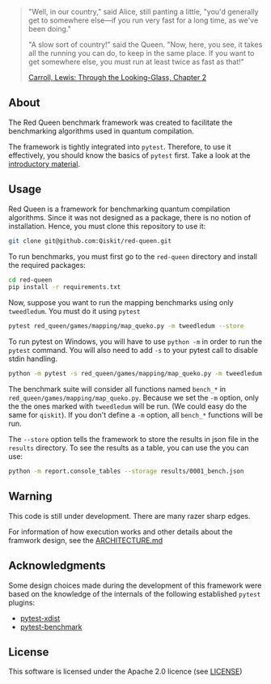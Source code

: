 > "Well, in our country," said Alice, still panting a little, "you'd generally 
> get to somewhere else—if you run very fast for a long time, as we've been 
> doing."
>
> "A slow sort of country!" said the Queen. "Now, here, you see, it takes all 
> the running you can do, to keep in the same place. If you want to get 
> somewhere else, you must run at least twice as fast as that!"
>
> [Carroll, Lewis: Through the Looking-Glass, Chapter 2](
    https://www.gutenberg.org/files/12/12-h/12-h.htm)

## About
The Red Queen benchmark framework was created to facilitate the benchmarking
algorithms used in quantum compilation.

The framework is tightly integrated into `pytest`.  Therefore, to use it 
effectively, you should know the basics of `pytest` first. Take a look at the 
[introductory material](https://docs.pytest.org/en/latest/getting-started.html).

## Usage
Red Queen is a framework for benchmarking quantum compilation algorithms. Since
it was not designed as a package, there is no notion of installation. Hence, you
must clone this repository to use it:
```bash
git clone git@github.com:Qiskit/red-queen.git
```

To run benchmarks, you must first go to the `red-queen` directory and install 
the required packages:
```bash
cd red-queen
pip install -r requirements.txt
```

Now, suppose you want to run the mapping benchmarks using only `tweedledum`.
You must do it using `pytest`
```bash
pytest red_queen/games/mapping/map_queko.py -m tweedledum --store
```

To run pytest on Windows, you will have to use `python -m` in order to run the 
`pytest` command. You will also need to add `-s` to your pytest call to disable 
stdin handling.
```bash
python -m pytest -s red_queen/games/mapping/map_queko.py -m tweedledum --store
```

The benchmark suite will consider all functions named `bench_*` in 
`red_queen/games/mapping/map_queko.py`. Because we set the `-m` option, only the the ones
marked with `tweedledum` will be run. (We could easy do the same for `qiskit`).
If you don't define a `-m` option, all `bench_*` functions will be run.

The `--store` option tells the framework to store the results in json file in
the `results` directory. To see the results as a table, you can use the you can
use:
```bash
python -m report.console_tables --storage results/0001_bench.json
```

## Warning
This code is still under development. There are many razer sharp edges.

For information of how execution works and other details about the framwork
design, see the [ARCHITECTURE.md](ARCHITECTURE.md)

## Acknowledgments

Some design choices made during the development of this framework were based
on the knowledge of the internals of the following established `pytest` plugins:

* [pytest-xdist](https://github.com/pytest-dev/pytest-xdist)
* [pytest-benchmark](https://github.com/ionelmc/pytest-benchmark)

## License

This software is licensed under the Apache 2.0 licence (see 
[LICENSE](https://github.com/Qiskit/red-queen/blob/main/LICENSE))
